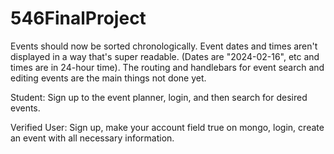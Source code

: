 # 546FinalProject
Events should now be sorted chronologically. Event dates and times aren't displayed in a way that's super 
readable. (Dates are "2024-02-16", etc and times are in 24-hour time). The routing and handlebars for event search and editing events are the main things not done yet. 

Student:
Sign up to the event planner, login, and then search for desired events.

Verified User:
Sign up, make your account field true on mongo, login, create an event with all necessary information.
